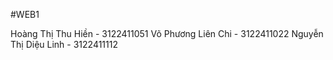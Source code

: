 #WEB1



Hoàng Thị Thu Hiền - 3122411051
Võ Phương Liên Chi - 3122411022
Nguyễn Thị Diệu Linh - 3122411112
